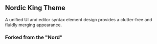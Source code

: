 ## Nordic King Theme
A unified UI and editor syntax element design provides a clutter-free and fluidly merging appearance.
### Forked from the "Nord" 